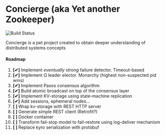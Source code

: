 # Concierge (aka Yet another Zookeeper)

![Build Status](https://travis-ci.org/marnikitta/Concierge.svg?branch=master)

Concierge is a pet project created to obtain deeper understanding of 
distributed systems concepts

#### Roadmap

1.  __[✔]__ Implement _eventually strong_ failure detector. Timeout-based
2.  __[✔]__ Implement Ω leader elector. Monarchy (highest non-suspected pid wins)
3.  __[✔]__ Implement Paxos consensus algorithm
4.  __[✔]__ Build atomic broadcast on top of the consensus layer
5.  __[✔]__ Implement KV-storage using state-machine replication
6.  __[✔]__ Add sessions, ephemeral nodes...
7.  __[ ]__ Wrap kv-storage with REST HTTP server
8.  __[ ]__ Generate simple REST client (Retrofit?)
9.  __[ ]__ Docker container
10. __[ ]__ Transform fail-stop model to fail-restore using log-deliver mechanism
11. __[ ]__ Replace kyro serialization with protobuf
